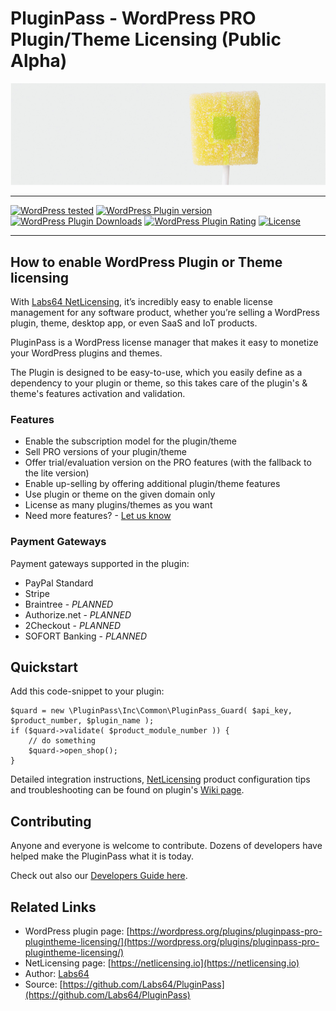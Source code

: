 # PluginPass - WordPress PRO Plugin/Theme Licensing (Public Alpha)

<p align="center"><img src="https://raw.githubusercontent.com/Labs64/PluginPass/master/assets/banner-772x250.png" alt="PluginPass - WordPress PRO Plugin/Theme Licensing"></p>

---

[![WordPress tested](https://img.shields.io/wordpress/v/pluginpass-pro-plugintheme-licensing.svg?style=flat-square)](https://wordpress.org/plugins/PluginPass/)
[![WordPress Plugin version](https://img.shields.io/wordpress/plugin/v/pluginpass-pro-plugintheme-licensing.svg?style=flat-square)](https://wordpress.org/plugins/PluginPass/)
[![WordPress Plugin Downloads](https://img.shields.io/wordpress/plugin/dt/pluginpass-pro-plugintheme-licensing.svg?style=flat-square)](https://wordpress.org/plugins/PluginPass/)
[![WordPress Plugin Rating](https://img.shields.io/wordpress/plugin/r/pluginpass-pro-plugintheme-licensing.svg?style=flat-square)](https://wordpress.org/plugins/PluginPass/)
[![License](https://img.shields.io/badge/license-GPLv2-red.svg?style=flat-square)](https://opensource.org/licenses/GPL-2.0)


---

## How to enable WordPress Plugin or Theme licensing

With [Labs64 NetLicensing](https://netlicensing.io), it’s incredibly easy to enable license management for any software product, whether you’re selling a WordPress plugin, theme, desktop app, or even SaaS and IoT products.

PluginPass is a WordPress license manager that makes it easy to monetize your WordPress plugins and themes.

The Plugin is designed to be easy-to-use, which you easily define as a dependency to your plugin or theme, so this takes care of the plugin's & theme's features activation and validation.

### Features

* Enable the subscription model for the plugin/theme
* Sell PRO versions of your plugin/theme
* Offer trial/evaluation version on the PRO features (with the fallback to the lite version)
* Enable up-selling by offering additional plugin/theme features
* Use plugin or theme on the given domain only
* License as many plugins/themes as you want
* Need more features? - [Let us know](https://github.com/Labs64/PluginPass/issues)

### Payment Gateways

Payment gateways supported in the plugin:

* PayPal Standard
* Stripe
* Braintree - *PLANNED*
* Authorize.net - *PLANNED*
* 2Checkout - *PLANNED*
* SOFORT Banking - *PLANNED*

## Quickstart

Add this code-snippet to your plugin:
```
$quard = new \PluginPass\Inc\Common\PluginPass_Guard( $api_key, $product_number, $plugin_name );
if ($quard->validate( $product_module_number )) {
    // do something
    $quard->open_shop();
}
```

Detailed integration instructions, [ NetLicensing](https://netlicensing.io) product configuration tips and troubleshooting can be found on plugin's [Wiki page](https://github.com/Labs64/PluginPass/wiki).


## Contributing

Anyone and everyone is welcome to contribute. Dozens of developers have helped make the PluginPass what it is today.

Check out also our [Developers Guide here](https://github.com/Labs64/PluginPass/wiki/Developers-Guide).


## Related Links

* WordPress plugin page: [https://wordpress.org/plugins/pluginpass-pro-plugintheme-licensing/](https://wordpress.org/plugins/pluginpass-pro-plugintheme-licensing/)
* NetLicensing page: [https://netlicensing.io](https://netlicensing.io)
* Author: [Labs64](https://www.labs64.com)
* Source: [https://github.com/Labs64/PluginPass](https://github.com/Labs64/PluginPass)
